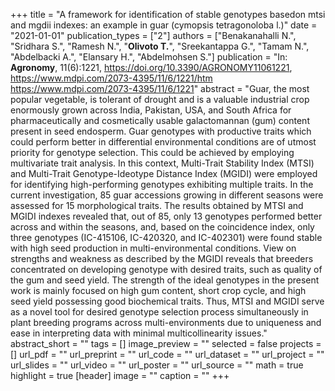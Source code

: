 +++
title = "A framework for identification of stable genotypes basedon mtsi and mgdii indexes: an example in guar (cymopsis tetragonoloba l.)"
date = "2021-01-01"
publication_types = ["2"]
authors = ["Benakanahalli N.", "Sridhara S.", "Ramesh N.", "**Olivoto T.**", "Sreekantappa G.", "Tamam N.", "Abdelbacki A.", "Elansary H.", "Abdelmohsen S."]
publication = "In: **Agronomy**, 11(6):1221, https://doi.org/10.3390/AGRONOMY11061221, https://www.mdpi.com/2073-4395/11/6/1221/htm https://www.mdpi.com/2073-4395/11/6/1221"
abstract = "Guar, the most popular vegetable, is tolerant of drought and is a valuable industrial crop enormously grown across India, Pakistan, USA, and South Africa for pharmaceutically and cosmetically usable galactomannan (gum) content present in seed endosperm. Guar genotypes with productive traits which could perform better in differential environmental conditions are of utmost priority for genotype selection. This could be achieved by employing multivariate trait analysis. In this context, Multi-Trait Stability Index (MTSI) and Multi-Trait Genotype-Ideotype Distance Index (MGIDI) were employed for identifying high-performing genotypes exhibiting multiple traits. In the current investigation, 85 guar accessions growing in different seasons were assessed for 15 morphological traits. The results obtained by MTSI and MGIDI indexes revealed that, out of 85, only 13 genotypes performed better across and within the seasons, and, based on the coincidence index, only three genotypes (IC-415106, IC-420320, and IC-402301) were found stable with high seed production in multi-environmental conditions. View on strengths and weakness as described by the MGIDI reveals that breeders concentrated on developing genotype with desired traits, such as quality of the gum and seed yield. The strength of the ideal genotypes in the present work is mainly focused on high gum content, short crop cycle, and high seed yield possessing good biochemical traits. Thus, MTSI and MGIDI serve as a novel tool for desired genotype selection process simultaneously in plant breeding programs across multi-environments due to uniqueness and ease in interpreting data with minimal multicollinearity issues."
abstract_short = ""
tags = []
image_preview = ""
selected = false
projects = []
url_pdf = ""
url_preprint = ""
url_code = ""
url_dataset = ""
url_project = ""
url_slides = ""
url_video = ""
url_poster = ""
url_source = ""
math = true
highlight = true
[header]
image = ""
caption = ""
+++
